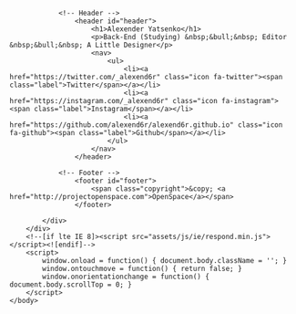 <!DOCTYPE HTML>
<!--
	Aerial by HTML5 UP
	html5up.net | @ajlkn
	Free for personal and commercial use under the CCA 3.0 license (html5up.net/license)
-->
<html>
	<head>
		<title>Alexender Yatsenko</title>
		<meta charset="utf-8" />
		<meta name="viewport" content="width=device-width, initial-scale=1" />
		<!--[if lte IE 8]><script src="assets/js/ie/html5shiv.js"></script><![endif]-->
		<link rel="stylesheet" href="assets/css/main.css" />
		<!--[if lte IE 8]><link rel="stylesheet" href="assets/css/ie8.css" /><![endif]-->
		<!--[if lte IE 9]><link rel="stylesheet" href="assets/css/ie9.css" /><![endif]-->
	</head>
	<body class="loading">
		<div id="wrapper">
			<div id="bg"></div>
			<div id="overlay"></div>
			<div id="main">

				<!-- Header -->
					<header id="header">
						<h1>Alexender Yatsenko</h1>
						<p>Back-End (Studying) &nbsp;&bull;&nbsp; Editor &nbsp;&bull;&nbsp; A Little Designer</p>
						<nav>
							<ul>
								<li><a href="https://twitter.com/_alexend6r" class="icon fa-twitter"><span class="label">Twitter</span></a></li>
								<li><a href="https://instagram.com/_alexend6r" class="icon fa-instagram"><span class="label">Instagram</span></a></li>
								<li><a href="https://github.com/alexend6r/alexend6r.github.io" class="icon fa-github"><span class="label">Github</span></a></li>
							</ul>
						</nav>
					</header>

				<!-- Footer -->
					<footer id="footer">
						<span class="copyright">&copy; <a href="http://projectopenspace.com">OpenSpace</a></span>
					</footer>

			</div>
		</div>
		<!--[if lte IE 8]><script src="assets/js/ie/respond.min.js"></script><![endif]-->
		<script>
			window.onload = function() { document.body.className = ''; }
			window.ontouchmove = function() { return false; }
			window.onorientationchange = function() { document.body.scrollTop = 0; }
		</script>
	</body>
</html>
